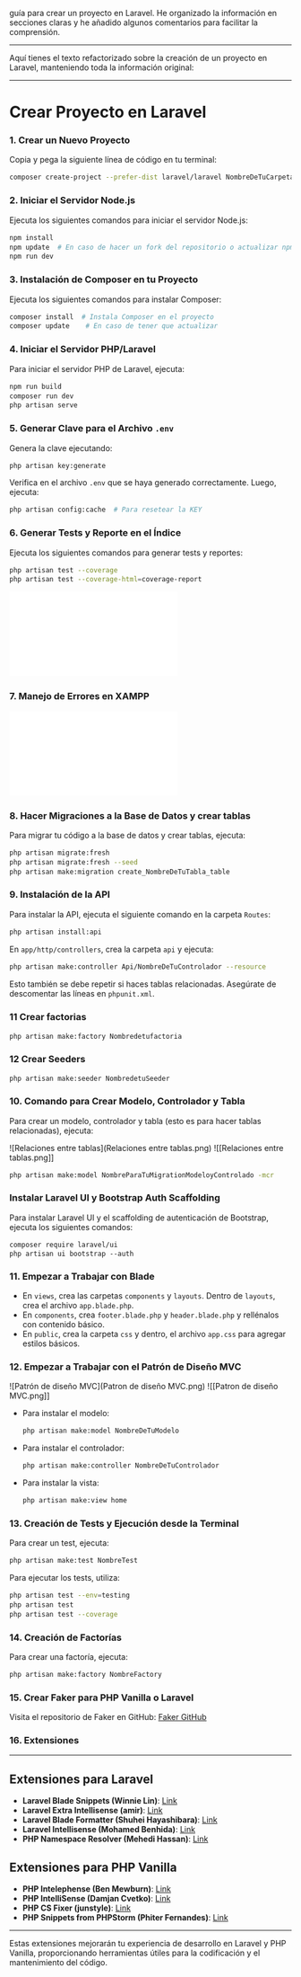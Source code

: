  guía para crear un proyecto en Laravel. He organizado la información en secciones claras y he añadido algunos comentarios para facilitar la comprensión.

---

Aquí tienes el texto refactorizado sobre la creación de un proyecto en Laravel, manteniendo toda la información original:

---

# Crear Proyecto en Laravel

### 1. Crear un Nuevo Proyecto

Copia y pega la siguiente línea de código en tu terminal:

```bash
composer create-project --prefer-dist laravel/laravel NombreDeTuCarpeta
```

### 2. Iniciar el Servidor Node.js

Ejecuta los siguientes comandos para iniciar el servidor Node.js:

```bash
npm install
npm update  # En caso de hacer un fork del repositorio o actualizar npm
npm run dev
```

### 3. Instalación de Composer en tu Proyecto

Ejecuta los siguientes comandos para instalar Composer:

```bash
composer install  # Instala Composer en el proyecto
composer update    # En caso de tener que actualizar
```

### 4. Iniciar el Servidor PHP/Laravel

Para iniciar el servidor PHP de Laravel, ejecuta:

```bash
npm run build
composer run dev
php artisan serve
```

### 5. Generar Clave para el Archivo `.env`

Genera la clave ejecutando:

```bash
php artisan key:generate
```

Verifica en el archivo `.env` que se haya generado correctamente. Luego, ejecuta:

```bash
php artisan config:cache  # Para resetear la KEY
```

### 6. Generar Tests y Reporte en el Índice

Ejecuta los siguientes comandos para generar tests y reportes:

```bash
php artisan test --coverage
php artisan test --coverage-html=coverage-report
```

![Test Coverage para Laravel](Test_coverage_para_Laravel.pdf)

### 7. Manejo de Errores en XAMPP

![Error de XAMPP](Error_de_Xampp.pdf)

### 8. Hacer Migraciones a la Base de Datos y crear tablas

Para migrar tu código a la base de datos y crear tablas, ejecuta:

```bash
php artisan migrate:fresh 
php artisan migrate:fresh --seed
php artisan make:migration create_NombreDeTuTabla_table
```

### 9. Instalación de la API

Para instalar la API, ejecuta el siguiente comando en la carpeta `Routes`:

```bash
php artisan install:api
```

En `app/http/controllers`, crea la carpeta `api` y ejecuta:

```bash
php artisan make:controller Api/NombreDeTuControlador --resource
```

Esto también se debe repetir si haces tablas relacionadas. Asegúrate de descomentar las líneas en `phpunit.xml`.

###  11 Crear factorias
```
php artisan make:factory Nombredetufactoria
```


###  12 Crear Seeders
```
php artisan make:seeder NombredetuSeeder
```
### 10. Comando para Crear Modelo, Controlador y Tabla

Para crear un modelo, controlador y tabla (esto es para hacer tablas relacionadas), ejecuta:

![Relaciones entre tablas](Relaciones entre tablas.png)
![[Relaciones entre tablas.png]]

```bash
php artisan make:model NombreParaTuMigrationModeloyControlado -mcr
```


### Instalar Laravel UI y Bootstrap Auth Scaffolding

Para instalar Laravel UI y el scaffolding de autenticación de Bootstrap, ejecuta los siguientes comandos:

```
composer require laravel/ui
php artisan ui bootstrap --auth
```
### 11. Empezar a Trabajar con Blade

- En `views`, crea las carpetas `components` y `layouts`. Dentro de `layouts`, crea el archivo `app.blade.php`.
- En `components`, crea `footer.blade.php` y `header.blade.php` y rellénalos con contenido básico.
- En `public`, crea la carpeta `css` y dentro, el archivo `app.css` para agregar estilos básicos.

### 12. Empezar a Trabajar con el Patrón de Diseño MVC

![Patrón de diseño MVC](Patron de diseño MVC.png)
![[Patron de diseño MVC.png]]

- Para instalar el modelo:
  ```bash
  php artisan make:model NombreDeTuModelo
  ```

- Para instalar el controlador:
  ```bash
  php artisan make:controller NombreDeTuControlador
  ```

- Para instalar la vista:
  ```bash
  php artisan make:view home
  ```

### 13. Creación de Tests y Ejecución desde la Terminal

Para crear un test, ejecuta:

```bash
php artisan make:test NombreTest
```

Para ejecutar los tests, utiliza:

```bash
php artisan test --env=testing
php artisan test
php artisan test --coverage
```

### 14. Creación de Factorías

Para crear una factoría, ejecuta:

```bash
php artisan make:factory NombreFactory
```

### 15. Crear Faker para PHP Vanilla o Laravel

Visita el repositorio de Faker en GitHub: [Faker GitHub](https://github.com/fzaninotto/Faker)

### 16. Extensiones


-------

## Extensiones para Laravel

- **Laravel Blade Snippets (Winnie Lin)**: [Link](https://marketplace.visualstudio.com/items?itemName=onecentlin.laravel-blade)
- **Laravel Extra Intellisense (amir)**: [Link](https://marketplace.visualstudio.com/items?itemName=amiralizadeh9480.laravel-extra-intellisense)
- **Laravel Blade Formatter (Shuhei Hayashibara)**: [Link](https://marketplace.visualstudio.com/items?itemName=shufo.vscode-blade-formatter)
- **Laravel Intellisense (Mohamed Benhida)**: [Link](https://marketplace.visualstudio.com/items?itemName=mohamedbenhida.laravel-intellisense)
- **PHP Namespace Resolver (Mehedi Hassan)**: [Link](https://marketplace.visualstudio.com/items?itemName=MehediDracula.php-namespace-resolver)

## Extensiones para PHP Vanilla

- **PHP Intelephense (Ben Mewburn)**: [Link](https://marketplace.visualstudio.com/items?itemName=bmewburn.vscode-intelephense-client)
- **PHP IntelliSense (Damjan Cvetko)**: [Link](https://marketplace.visualstudio.com/items?itemName=zobo.php-intellisense)
- **PHP CS Fixer (junstyle)**: [Link](https://marketplace.visualstudio.com/items?itemName=junstyle.php-cs-fixer)
- **PHP Snippets from PHPStorm (Phiter Fernandes)**: [Link](https://marketplace.visualstudio.com/items?itemName=phiter.phpstorm-snippets)

---

Estas extensiones mejorarán tu experiencia de desarrollo en Laravel y PHP Vanilla, proporcionando herramientas útiles para la codificación y el mantenimiento del código.